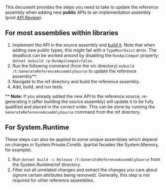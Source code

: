 This document provides the steps you need to take to update the reference assembly when adding new **public** APIs to an implementation assembly (post [API Review](adding-api-guidelines.md)).

## For most assemblies within libraries

1. Implement the API in the source assembly and [build it](../workflow/building/libraries/README.md#building-individual-libraries). Note that when adding new public types, this might fail with a `TypeMustExist` error. The deadlock can be worked around by disabling the `RunApiCompat` property: `dotnet msbuild /p:RunApiCompat=false`.
2. Run the following command (from the src directory) `msbuild /t:GenerateReferenceAssemblySource` to update the reference assembly**.
3. Navigate to the ref directory and build the reference assembly.
4. Add, build, and run tests.

** **Note:** If you already added the new API to the reference source, re-generating it (after building the source assembly) will update it to be fully qualified  and placed in the correct order. This can be done by running the `GenerateReferenceAssemblySource` command from the ref directory.

## For System.Runtime

These steps can also be applied to some unique assemblies which depend on changes in System.Private.Corelib. (partial facades like System.Memory, for example).

1) Run `dotnet build -c Release /t:GenerateReferenceAssemblySource` from the System.Runtime/ref directory.
2) Filter out all unrelated changes and extract the changes you care about (ignore certain attributes being removed). Generally, this step is not required for other reference assemblies.
